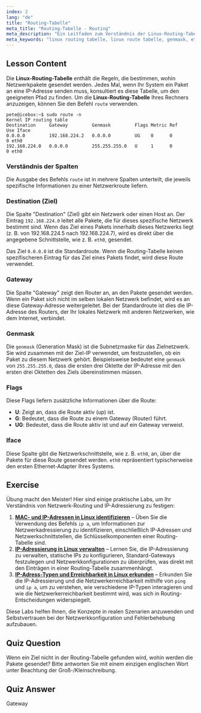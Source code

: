 ```yaml
---
index: 2
lang: "de"
title: "Routing-Tabelle"
meta_title: "Routing-Tabelle - Routing"
meta_description: "Ein Leitfaden zum Verständnis der Linux-Routing-Tabelle. Erfahren Sie, wie Sie die Ausgabe des route-Befehls interpretieren, einschließlich Ziel, Gateway, Genmask und der eth0-Schnittstelle. Meistern Sie die Grundlagen Ihrer Linux-Route-Tabelle."
meta_keywords: "linux routing tabelle, linux route tabelle, genmask, eth0, route befehl, netzwerk routing, ip routing, ziel, gateway, subnetzmaske, linux netzwerk"
---
```


## Lesson Content

Die **Linux-Routing-Tabelle** enthält die Regeln, die bestimmen, wohin Netzwerkpakete gesendet werden. Jedes Mal, wenn Ihr System ein Paket an eine IP-Adresse senden muss, konsultiert es diese Tabelle, um den geeigneten Pfad zu finden. Um die **Linux-Routing-Tabelle** Ihres Rechners anzuzeigen, können Sie den Befehl `route` verwenden.

```plaintext
pete@icebox:~$ sudo route -n
Kernel IP routing table
Destination     Gateway         Genmask         Flags Metric Ref    Use Iface
0.0.0.0         192.168.224.2   0.0.0.0         UG    0      0        0 eth0
192.168.224.0   0.0.0.0         255.255.255.0   U     1      0        0 eth0
```

### Verständnis der Spalten

Die Ausgabe des Befehls `route` ist in mehrere Spalten unterteilt, die jeweils spezifische Informationen zu einer Netzwerkroute liefern.

### Destination (Ziel)

Die Spalte "Destination" (Ziel) gibt ein Netzwerk oder einen Host an. Der Eintrag `192.168.224.0` leitet alle Pakete, die für dieses spezifische Netzwerk bestimmt sind. Wenn das Ziel eines Pakets innerhalb dieses Netzwerks liegt (z. B. von 192.168.224.5 nach 192.168.224.7), wird es direkt über die angegebene Schnittstelle, wie z. B. `eth0`, gesendet.

Das Ziel `0.0.0.0` ist die Standardroute. Wenn die Routing-Tabelle keinen spezifischeren Eintrag für das Ziel eines Pakets findet, wird diese Route verwendet.

### Gateway

Die Spalte "Gateway" zeigt den Router an, an den Pakete gesendet werden. Wenn ein Paket sich nicht im selben lokalen Netzwerk befindet, wird es an diese Gateway-Adresse weitergeleitet. Bei der Standardroute ist dies die IP-Adresse des Routers, der Ihr lokales Netzwerk mit anderen Netzwerken, wie dem Internet, verbindet.

### Genmask

Die `genmask` (Generation Mask) ist die Subnetzmaske für das Zielnetzwerk. Sie wird zusammen mit der Ziel-IP verwendet, um festzustellen, ob ein Paket zu diesem Netzwerk gehört. Beispielsweise bedeutet eine `genmask` von `255.255.255.0`, dass die ersten drei Oktette der IP-Adresse mit den ersten drei Oktetten des Ziels übereinstimmen müssen.

### Flags

Diese Flags liefern zusätzliche Informationen über die Route:

- **U**: Zeigt an, dass die Route aktiv (up) ist.
- **G**: Bedeutet, dass die Route zu einem Gateway (Router) führt.
- **UG**: Bedeutet, dass die Route aktiv ist und auf ein Gateway verweist.

### Iface

Diese Spalte gibt die Netzwerkschnittstelle, wie z. B. `eth0`, an, über die Pakete für diese Route gesendet werden. `eth0` repräsentiert typischerweise den ersten Ethernet-Adapter Ihres Systems.

## Exercise

Übung macht den Meister! Hier sind einige praktische Labs, um Ihr Verständnis von Netzwerk-Routing und IP-Adressierung zu festigen:

1. **[MAC- und IP-Adressen in Linux identifizieren](https://labex.io/de/labs/comptia-identify-mac-and-ip-addresses-in-linux-592731)** – Üben Sie die Verwendung des Befehls `ip a`, um Informationen zur Netzwerkadressierung zu identifizieren, einschließlich IP-Adressen und Netzwerkschnittstellen, die Schlüsselkomponenten einer Routing-Tabelle sind.
2. **[IP-Adressierung in Linux verwalten](https://labex.io/de/labs/comptia-manage-ip-addressing-in-linux-592736)** – Lernen Sie, die IP-Adressierung zu verwalten, statische IPs zu konfigurieren, Standard-Gateways festzulegen und Netzwerkkonfigurationen zu überprüfen, was direkt mit den Einträgen in einer Routing-Tabelle zusammenhängt.
3. **[IP-Adress-Typen und Erreichbarkeit in Linux erkunden](https://labex.io/de/labs/comptia-explore-ip-address-types-and-reachability-in-linux-592780)** – Erkunden Sie die IP-Adressierung und die Netzwerkerreichbarkeit mithilfe von `ping` und `ip a`, um zu verstehen, wie verschiedene IP-Typen interagieren und wie die Netzwerkerreichbarkeit bestimmt wird, was sich in Routing-Entscheidungen widerspiegelt.

Diese Labs helfen Ihnen, die Konzepte in realen Szenarien anzuwenden und Selbstvertrauen bei der Netzwerkkonfiguration und Fehlerbehebung aufzubauen.

## Quiz Question

Wenn ein Ziel nicht in der Routing-Tabelle gefunden wird, wohin werden die Pakete gesendet? Bitte antworten Sie mit einem einzigen englischen Wort unter Beachtung der Groß-/Kleinschreibung.

## Quiz Answer

Gateway
